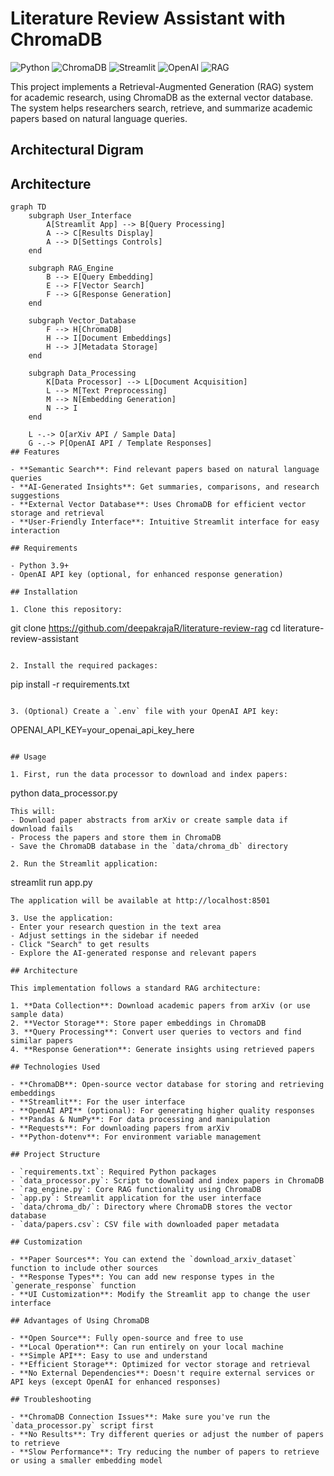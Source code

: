 # Literature Review Assistant with ChromaDB

![Python](https://img.shields.io/badge/Python-3.9+-blue.svg)
![ChromaDB](https://img.shields.io/badge/ChromaDB-0.4.22-orange.svg)
![Streamlit](https://img.shields.io/badge/Streamlit-1.32.0-red.svg)
![OpenAI](https://img.shields.io/badge/OpenAI-Optional-green.svg)
![RAG](https://img.shields.io/badge/Architecture-RAG-purple.svg)

This project implements a Retrieval-Augmented Generation (RAG) system for academic research, using ChromaDB as the external vector database. The system helps researchers search, retrieve, and summarize academic papers based on natural language queries.

## Architectural Digram
## Architecture

```mermaid
graph TD
    subgraph User_Interface
        A[Streamlit App] --> B[Query Processing]
        A --> C[Results Display]
        A --> D[Settings Controls]
    end
    
    subgraph RAG_Engine
        B --> E[Query Embedding]
        E --> F[Vector Search]
        F --> G[Response Generation]
    end
    
    subgraph Vector_Database
        F --> H[ChromaDB]
        H --> I[Document Embeddings]
        H --> J[Metadata Storage]
    end
    
    subgraph Data_Processing
        K[Data Processor] --> L[Document Acquisition]
        L --> M[Text Preprocessing]
        M --> N[Embedding Generation]
        N --> I
    end
    
    L -.-> O[arXiv API / Sample Data]
    G -.-> P[OpenAI API / Template Responses]
## Features

- **Semantic Search**: Find relevant papers based on natural language queries
- **AI-Generated Insights**: Get summaries, comparisons, and research suggestions
- **External Vector Database**: Uses ChromaDB for efficient vector storage and retrieval
- **User-Friendly Interface**: Intuitive Streamlit interface for easy interaction

## Requirements

- Python 3.9+
- OpenAI API key (optional, for enhanced response generation)

## Installation

1. Clone this repository:
   ```
   git clone https://github.com/deepakrajaR/literature-review-rag
   cd literature-review-assistant
   ```

2. Install the required packages:
   ```
   pip install -r requirements.txt
   ```

3. (Optional) Create a `.env` file with your OpenAI API key:
   ```
   OPENAI_API_KEY=your_openai_api_key_here
   ```

## Usage

1. First, run the data processor to download and index papers:
   ```
   python data_processor.py
   ```
   This will:
   - Download paper abstracts from arXiv or create sample data if download fails
   - Process the papers and store them in ChromaDB
   - Save the ChromaDB database in the `data/chroma_db` directory

2. Run the Streamlit application:
   ```
   streamlit run app.py
   ```
   The application will be available at http://localhost:8501

3. Use the application:
   - Enter your research question in the text area
   - Adjust settings in the sidebar if needed
   - Click "Search" to get results
   - Explore the AI-generated response and relevant papers

## Architecture

This implementation follows a standard RAG architecture:

1. **Data Collection**: Download academic papers from arXiv (or use sample data)
2. **Vector Storage**: Store paper embeddings in ChromaDB
3. **Query Processing**: Convert user queries to vectors and find similar papers
4. **Response Generation**: Generate insights using retrieved papers

## Technologies Used

- **ChromaDB**: Open-source vector database for storing and retrieving embeddings
- **Streamlit**: For the user interface
- **OpenAI API** (optional): For generating higher quality responses
- **Pandas & NumPy**: For data processing and manipulation
- **Requests**: For downloading papers from arXiv
- **Python-dotenv**: For environment variable management

## Project Structure

- `requirements.txt`: Required Python packages
- `data_processor.py`: Script to download and index papers in ChromaDB
- `rag_engine.py`: Core RAG functionality using ChromaDB
- `app.py`: Streamlit application for the user interface
- `data/chroma_db/`: Directory where ChromaDB stores the vector database
- `data/papers.csv`: CSV file with downloaded paper metadata

## Customization

- **Paper Sources**: You can extend the `download_arxiv_dataset` function to include other sources
- **Response Types**: You can add new response types in the `generate_response` function
- **UI Customization**: Modify the Streamlit app to change the user interface

## Advantages of Using ChromaDB

- **Open Source**: Fully open-source and free to use
- **Local Operation**: Can run entirely on your local machine
- **Simple API**: Easy to use and understand
- **Efficient Storage**: Optimized for vector storage and retrieval
- **No External Dependencies**: Doesn't require external services or API keys (except OpenAI for enhanced responses)

## Troubleshooting

- **ChromaDB Connection Issues**: Make sure you've run the `data_processor.py` script first
- **No Results**: Try different queries or adjust the number of papers to retrieve
- **Slow Performance**: Try reducing the number of papers to retrieve or using a smaller embedding model
